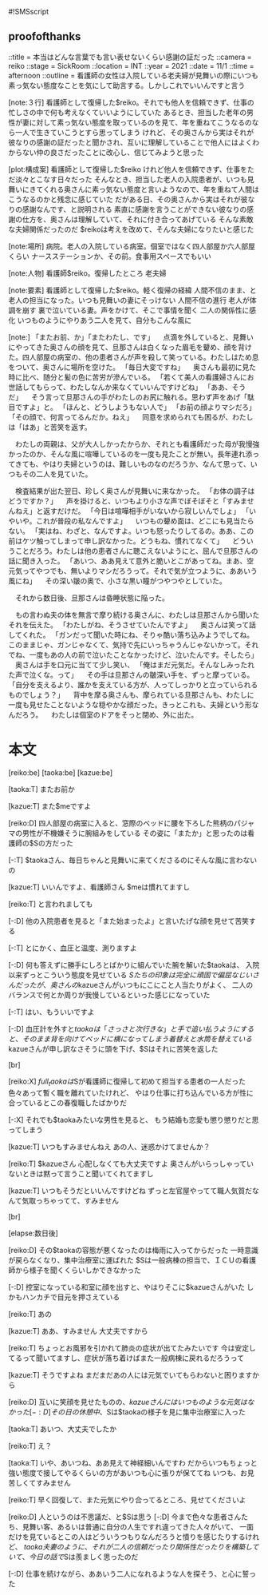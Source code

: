 #!SMSscript

## proofofthanks

::title = 本当はどんな言葉でも言い表せないくらい感謝の証だった
::camera = reiko
::stage = SickRoom
::location = INT
::year = 2021
::date = 11/1
::time = afternoon
::outline = 看護師の女性は入院している老夫婦が見舞いの際にいつも素っ気ない態度なことを気にして助言する。しかしこれでいいんですと言う

[note:３行]
看護師として復帰した$reiko。それでも他人を信頼できず、仕事の忙しさの中で何も考えなくていいようにしていた
あるとき、担当した老年の男性が妻に対して素っ気ない態度を取っているのを見て、年を重ねてこうなるのなら一人で生きていこうとすら思ってしまう
けれど、その奥さんから実はそれが彼なりの感謝の証だったと聞かされ、互いに理解していることで他人にはよくわからない仲の良さだったことに改心し、信じてみようと思った

[plot:構成案]
看護師として復帰した$reiko
けれど他人を信頼できず、仕事をただ淡々とこなす日々だった
そんなとき、担当した老人の入院患者が、いつも見舞いにきてくれる奥さんに素っ気ない態度と言いようなので、年を重ねて人間はこうなるのかと残念に感じていた
だがある日、その奥さんから実はそれが彼なりの感謝なんです、と説明される
素直に感謝を言うことができない彼なりの感謝の仕方を、奥さんは理解していて、それに付き合ってあげている
そんな素敵な夫婦関係だったのだ
$reikoは考えを改めて、そんな夫婦になりたいと感じた

[note:場所]
病院。老人の入院している病室。個室ではなく四人部屋か六人部屋くらい
ナースステーションか、その前。食事用スペースでもいい

[note:人物]
看護師$reiko。復帰したところ
老夫婦

[note:要素]
看護師として復帰した$reiko。軽く復帰の経緯
人間不信のまま、と
老人の担当になった。いつも見舞いの妻にそっけない
人間不信の進行
老人が体調を崩す
裏で泣いている妻。声をかけて、そこで事情を聞く
二人の関係性に感化
いつものようにやりあう二人を見て、自分もこんな風に

[note:]
「またお前、か」「またわたし、です」
　点滴を外していると、見舞いにやってきた奥さんの顔を見て、旦那さんは白くなった眉毛を顰め、顔を背けた。四人部屋の病室の、他の患者さんが声を殺して笑っている。わたしはため息をついて、奥さんに場所を空けた。
「毎日大変ですね」
　奥さんも最初に見た時に比べ、随分と髪の色に苦労が滲んでいる。
「若くて美人の看護婦さんにお世話してもらって、わたしなんか来なくていいんですけどね」
「ああ、そうだ」
　そう言って旦那さんの手がわたしのお尻に触れる。思わず声をあげ「駄目ですよ」と。
「ほんと、どうしようもない人で」
「お前の顔よりマシだろ」
「その顔で、何言ってるんだか。ねえ」
　同意を求められても困るが、わたしは「はあ」と苦笑を返す。

　わたしの両親は、父が大人しかったからか、それとも看護師だった母が我慢強かったのか、そんな風に喧嘩しているのを一度も見たことが無い。長年連れ添ってきても、やはり夫婦というのは、難しいものなのだろうか、なんて思って、いつもその二人を見ていた。

　検査結果が出た翌日、珍しく奥さんが見舞いに来なかった。
「お体の調子はどうですか？」
　声を掛けると、いつもより小さな声でぼそぼそと「すみませんねえ」と返すだけだ。
「今日は喧嘩相手がいないから寂しいんでしょ」
「いやいや。これが普段の私なんですよ」
　いつもの顰め面は、どこにも見当たらない。
「実はね、わざと、なんですよ。いつも怒ったりしてるの。ああ、この前はケツ触ってしまって申し訳なかった。どうもね、慣れてなくて」
　どういうことだろう。わたしは他の患者さんに聴こえないようにと、屈んで旦那さんの話に聞き入った。
「あいつ、ああ見えて意外と脆いとこがあってね。まあ、空元気ってやつでも、無いよりマシだろうって。それで気が立つように、ああいう風にね」
　その深い皺の奥で、小さな黒い瞳がつやつやとしていた。

　それから数日後、旦那さんは昏睡状態に陥った。

　もの言わぬ夫の体を無言で摩り続ける奥さんに、わたしは旦那さんから聞いたそれを伝えた。
「わたしがね、そうさせていたんですよ」
　奥さんは笑って話してくれた。
「ガンだって聞いた時にね、そりゃ酷い落ち込みようでしてね。このままじゃ、ガンじゃなくて、気持で先にいっちゃうんじゃないかって。それでね、一度もあの人の前で泣いたことなかったけど、泣いたんです。そしたら」
　奥さんは手を口元に当てて少し笑い、
「俺はまだ元気だ。そんなしみったれた声で泣くな。って」
　その手は旦那さんの皺深い手を、ずっと摩っている。
「自分を支えるより、誰かを支えている方が、人ってしっかりと立っていられるものでしょう？」
　背中を摩る奥さんも、摩られている旦那さんも、わたしに一度も見せたことないような穏やかな顔だった。きっとこれも、夫婦という形なんだろう。
　わたしは個室のドアをそっと閉め、外に出た。


# 本文

[reiko:be]
[taoka:be]
[kazue:be]

[taoka:T]
またお前か

[kazue:T]
また$meですよ

[reiko:D]
四人部屋の病室に入ると、窓際のベッドに腰を下ろした熊柄のパジャマの男性が不機嫌そうに腕組みをしている
その姿に「またか」と思ったのは看護師の$Sの方だった

[-:T]
$taokaさん、毎日ちゃんと見舞いに来てくださるのにそんな風に言わないの

[kazue:T]
いいんですよ、看護師さん
$meは慣れてますし

[reiko:T]
と言われましても

[-:D]
他の入院患者を見ると「また始まったよ」と言いたげな顔を見せて苦笑する

[-:T]
とにかく、血圧と温度、測りますよ

[-:D]
何も答えずに勝手にしろとばかりに組んでいた腕を解いた$taokaは、
入院以来ずっとこういう態度を見せている
$Sたちの印象は完全に頑固で偏屈なじいさんだったが、
奥さんの$kazueさんがいつもにこにこと人当たりがよく、
二人のバランスで何とか周りが我慢しているといった感じになっていた

[-:T]
はい、もういいですよ

[-:D]
血圧計を外すと$taokaは「さっさと次行きな」と手で追い払うようにすると、そのまま背を向けてベッドに横になってしまう
着替えと水筒を替えている$kazueさんが申し訳なさそうに頭を下げ、$Sはそれに苦笑を返した

[br]

[reiko:X]
$full_taokaは$Sが看護師に復帰して初めて担当する患者の一人だった
色々あって暫く職を離れていたけれど、
やはり仕事に打ち込んでいる方が性に合っているとこの春復職したばかりだ

[-:X]
それでも$taokaみたいな男性を見ると、
もう結婚も恋愛も懲り懲りだと思ってしまう

[kazue:T]
いつもすみませんねえ
あの人、迷惑かけてませんか？

[reiko:T]
$kazueさん
心配しなくても大丈夫ですよ
奥さんがいらっしゃっていないときは黙って言うこと聞いてくれてますし

[kazue:T]
いつもそうだといいんですけどね
ずっと左官屋やってて職人気質だなんて気取っちゃってて、すみません

[br]

[elapse:数日後]

[reiko:D]
その$taokaの容態が悪くなったのは梅雨に入ってからだった
一時意識が戻らなくなり、集中治療室に運ばれた
$Sは一般病棟の担当で、ＩＣＵの看護師から様子を聞くくらいしかできなかった

[-:D]
控室になっている和室に顔を出すと、やはりそこに$kazueさんがいた
しかもハンカチで目元を押さえている

[reiko:T]
あの

[kazue:T]
ああ、すみません
大丈夫ですから

[reiko:T]
ちょっとお風邪を引かれて肺炎の症状が出てたみたいです
今は安定してるって聞いてますし、症状が落ち着けばまた一般病棟に戻れるだろうって

[kazue:T]
そうですよね
まだまだあの人には元気でいてもらわないと困りますから

[reiko:D]
互いに笑顔を見せたものの、$kazueさんにはいつものような元気はなかった
[-:D]
その日の休憩中、$Sは$taokaの様子を見に集中治療室に入った

[taoka:T]
あいつ、大丈夫でしたか

[reiko:T]
え？

[taoka:T]
いや、あいつね、ああ見えて神経細いんですわ
だからいつもちょっと強い態度で接してやるくらいの方があいつも心に張りが保ててね
いつも、お見苦しくてすみません

[reiko:T]
早く回復して、また元気にやり合ってるところ、見せてくださいよ

[reiko:D]
人というのは不思議だ、と$Sは思う
[-:D]
今まで色々な患者さんたち、見舞い客、あるいは普通に自分の人生ですれ違ってきた人々がいて、
一面だけを見ているとこの人はどういうつもりなんだろうと憤りを感じたりするけれど、
$taoka夫妻のように、それが二人の信頼だったり関係性だったりを構築していて、
今日の話で$Sは羨ましく思ったのだ

[-:D]
仕事を続けながら、ああいう二人になれるような人を探そう、と心に誓った

